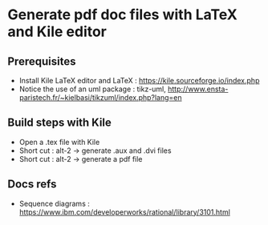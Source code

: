 # Generate pdf doc files with LaTeX and Kile editor
## Prerequisites
* Install Kile LaTeX editor and LaTeX : https://kile.sourceforge.io/index.php
* Notice the use of an uml package : tikz-uml, http://www.ensta-paristech.fr/~kielbasi/tikzuml/index.php?lang=en

## Build steps with Kile
* Open a .tex file with Kile
* Short cut : alt-2 -> generate .aux and .dvi files
* Short cut : alt-2 -> generate a pdf file

## Docs refs
* Sequence diagrams : https://www.ibm.com/developerworks/rational/library/3101.html
